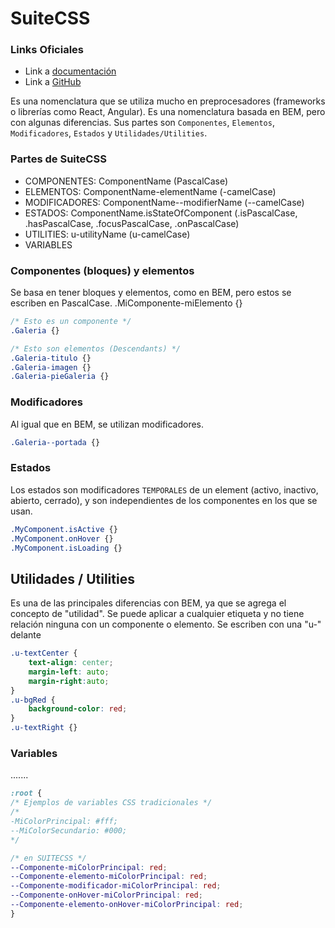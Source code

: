 # SuiteCSS

### Links Oficiales

- Link a [documentación](https://suitcss.github.io/)
- Link a [GitHub](https://github.com/suitcss/suit/blob/master/doc/naming-conventions.md)

Es una nomenclatura que se utiliza mucho en preprocesadores (frameworks o librerías como React, Angular). Es una nomenclatura basada en BEM, pero con algunas diferencias. Sus partes son `Componentes`, `Elementos`, `Modificadores`, `Estados` y `Utilidades/Utilities`.

### Partes de SuiteCSS

- COMPONENTES: ComponentName (PascalCase)
- ELEMENTOS: ComponentName-elementName (-camelCase)
- MODIFICADORES: ComponentName--modifierName (--camelCase)
- ESTADOS: ComponentName.isStateOfComponent (.isPascalCase, .hasPascalCase, .focusPascalCase, .onPascalCase)
- UTILITIES: u-utilityName (u-camelCase)
- VARIABLES

### Componentes (bloques) y elementos
Se basa en tener bloques y elementos, como en BEM, pero estos se escriben en PascalCase.
.MiComponente-miElemento {}
```css
/* Esto es un componente */
.Galeria {}

/* Esto son elementos (Descendants) */
.Galeria-titulo {}
.Galeria-imagen {}
.Galeria-pieGaleria {}
```

 ### Modificadores
Al igual que en BEM, se utilizan modificadores.

```css
.Galeria--portada {}
```

### Estados
Los estados son modificadores `TEMPORALES` de un element (activo, inactivo, abierto, cerrado), y son independientes de los componentes en los que se usan.

```css
.MyComponent.isActive {}
.MyComponent.onHover {}
.MyComponent.isLoading {}
```

## Utilidades / Utilities
Es una de las principales diferencias con BEM, ya que se agrega el concepto de "utilidad". Se puede aplicar a cualquier etiqueta y no tiene relación ninguna con un componente o elemento. Se escriben con una "u-" delante

```css
.u-textCenter {
    text-align: center;
    margin-left: auto;
    margin-right:auto;
}
.u-bgRed {
    background-color: red;
}
.u-textRight {}
```

### Variables
.......

```CSS
:root {
/* Ejemplos de variables CSS tradicionales */
/*
-MiColorPrincipal: #fff;
--MiColorSecundario: #000;
*/

/* en SUITECSS */
--Componente-miColorPrincipal: red;
--Componente-elemento-miColorPrincipal: red;
--Componente-modificador-miColorPrincipal: red;
--Componente-onHover-miColorPrincipal: red;
--Componente-elemento-onHover-miColorPrincipal: red;
}
```